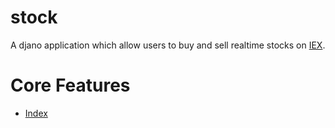 # stock
A djano application which allow users to buy and sell realtime stocks on [IEX](https://iextrading.com/developer/).

# Core Features
* [Index]()
